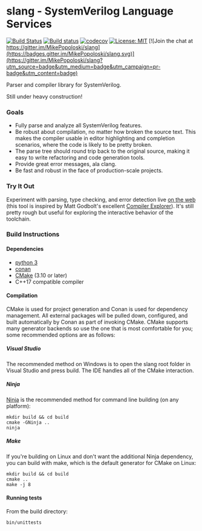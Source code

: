 slang - SystemVerilog Language Services
=======================================
[![Build Status](https://travis-ci.org/MikePopoloski/slang.svg?branch=master)](https://travis-ci.org/MikePopoloski/slang)
[![Build status](https://ci.appveyor.com/api/projects/status/n86l5nuq5nw9on0u/branch/master?svg=true)](https://ci.appveyor.com/project/MikePopoloski/slang/branch/master)
[![codecov](https://codecov.io/gh/MikePopoloski/slang/branch/master/graph/badge.svg)](https://codecov.io/gh/MikePopoloski/slang)
[![License: MIT](https://img.shields.io/badge/License-MIT-yellow.svg)](https://github.com/MikePopoloski/slang/blob/master/LICENSE)
[![Join the chat at https://gitter.im/MikePopoloski/slang](https://badges.gitter.im/MikePopoloski/slang.svg)](https://gitter.im/MikePopoloski/slang?utm_source=badge&utm_medium=badge&utm_campaign=pr-badge&utm_content=badge)

Parser and compiler library for SystemVerilog.

Still under heavy construction!

### Goals
* Fully parse and analyze all SystemVerilog features.
* Be robust about compilation, no matter how broken the source text. This makes the compiler usable in editor highlighting and completion scenarios, where the code is likely to be pretty broken.
* The parse tree should round trip back to the original source, making it easy to write refactoring and code generation tools.
* Provide great error messages, ala clang.
* Be fast and robust in the face of production-scale projects.

### Try It Out
Experiment with parsing, type checking, and error detection live [on the web](http://sv-lang.com/) (this tool is inspired by Matt Godbolt's excellent [Compiler Explorer](https://godbolt.org/)). It's still pretty rough but useful for exploring the interactive behavior of the toolchain.

### Build Instructions

#### Dependencies
- [python 3](https://www.python.org/)
- [conan](https://conan.io/)
- [CMake](https://cmake.org/) (3.10 or later)
- C++17 compatible compiler

#### Compilation
CMake is used for project generation and Conan is used for dependency management. All external packages will be pulled down, configured, and built automatically by Conan as part of invoking CMake. CMake supports many generator backends so use the one that is most comfortable for you; some recommended options are as follows:

##### Visual Studio
The recommended method on Windows is to open the slang root folder in Visual Studio and press build. The IDE handles all of the CMake interaction.

##### Ninja
[Ninja](https://ninja-build.org/) is the recommended method for command line building (on any platform):
```
mkdir build && cd build
cmake -GNinja ..
ninja
```

##### Make
If you're building on Linux and don't want the additional Ninja dependency, you can build with make, which is the default generator for CMake on Linux:
```
mkdir build && cd build
cmake ..
make -j 8
```

#### Running tests
From the build directory:
```
bin/unittests
```

